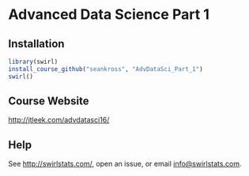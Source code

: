 # Advanced Data Science Part 1

## Installation

```r
library(swirl)
install_course_github("seankross", "AdvDataSci_Part_1")
swirl()
```

## Course Website

http://jtleek.com/advdatasci16/

## Help

See http://swirlstats.com/, open an issue, or email info@swirlstats.com.